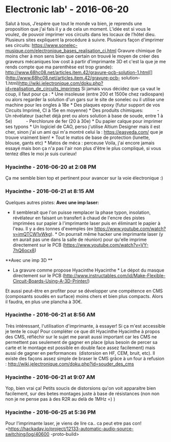 # Electronic lab'  - 2016-06-20

Salut à tous,   J’espère que tout le monde va bien, je reprends une proposition que j'ai fais il y a de cela un moment. L'idée est si vous le voulez, de pouvoir imprimer vos circuits dans les locaux de l’hôtel dieu. Plusieurs sites expliquent la procédure à suivre.   Plusieurs façon d'imprimer ses circuits:  <https://www.sonelec-musique.com/electronique_bases_realisation_ci.html>   Gravure chimique (le moins cher à mon sens bien que certain on trouvé le moyen de créer des graveurs mécaniques low cost à partir d'imprimante 3D et c'est la que je me rends compte que ma parenthèse est trop grande):  <http://www.68hc08.net/articles.item.42/gravure-pcb-solution-1.html>[](http://www.68hc08.net/articles.item.42/gravure-pcb- solution-1.html)<http://wiki.jelectronique.com/doku.php?id=realisation_de_circuits_imprimes>   Si jamais vous décidez que ça vaut le coup, il faut pour ça :  * Une insoleuse (entre 200 et 1500e chez radiospare) ou alors regarder la solution d'un gars sur le site de sonelec ou il utilise une machine pour les ongles à 18e  * Des plaques epoxy (futur support de vos Circuits Imprimé, CI à 15e en moyenne)  * Des produits chimiques:            - Un révélateur (sachet déjà pret ou alors solution à base de soude, entre 1 à 5e)            - Perchlorure de fer (20 à 30e)  * Du papier calque pour imprimer ses typons  * Un logiciel de CAO, perso j'utilise Altium Designer mais il est cher, sinon j'ai un ami qui m'a montré celui la : <https://easyeda.com/> que je trouve vraiment bien!  * Tout le matos de base de protection (lunette, blouse, gants etc)  * Matos de méca : perceuse   Voila, j'ai encore jamais essayé mais bon ça n'a pas l'air non plus d'être le plus compliqué, si vous tentez dîtes le moi je suis curieux!

### **Hyacinthe** - 2016-06-20 at 2:08 PM

Ça me semble bien top et pertinent pour avancer sur la voie électronique :)

### **Hyacinthe** - 2016-06-21 at 8:15 AM

Quelques autres pistes:  **Avec une imp laser:**

 * Il semblerait que l'on puisse remplacer la phase typon, insolation, révélateur en faisant un transfert à chaud de l'encre des pistes imprimées sur papier à l'imprimante laser puis en éliminant le papier à l'eau. Il y a des tonnes d'exemples (ex <https://www.youtube.com/watch?v=imQTCW1yWkg>).  * On pourrait même hacker une imprimante laser (y en aurait pas une dans la salle de réunion) pour qu'elle imprime directement sur le PCB (<https://www.youtube.com/watch?v=VY-7hQ6ocx8>)

**Avec une imp 3D  ** 

 * La gravure comme propose Hyacinthe Hyacinthe  * Le dépot du masque directement sur le PCB (<http://www.instructables.com/id/Make-Flexible-Circuit-Boards-Using-A-3D-Printer/>)

 

Et aussi peut-être en profiter pour se développer une compétence en CMS (composants soudés en surface) moins chers et bien plus compacts. Alors il faudra, en plus une plancha à 30€.

### **Hyacinthe** - 2016-06-21 at 8:56 AM

Très intéressant, l'utilisation d'imprimante, à essayer! Si ça m'est accessible je tente le coup!   Pour compléter ce que dit Hyacinthe Hyacinthe à propos des CMS, réfléchir sur le sujet me parait aussi important car les CMS ne permettent pas seulement de gagner en place (plus besoin de percer sa carte et le montage est possible en double face assez facilement) mais aussi de gagner en performances  (distorsion en HF, CEM, bruit, etc). Il existe des façons assez simple de braser le CMS grâce à un four à refusion :  <http://wiki.jelectronique.com/doku.php?id=souder_des_cms>

### **Hyacinthe** - 2016-06-21 at 9:07 AM

Yop, bien vrai ça! Petits soucis de distorsions qu'on voit apparaitre bien facilement, sur des betes montages juste à base de résistances (non non non je ne pense pas à des R2R au delà de 1MHz =) )

### **Hyacinthe** - 2016-06-25 at 5:36 PM

Pour l'imprimante laser, je viens de lire ca.. ca peut etre pas con!   <https://hackaday.io/project/12133-automatic-audio-source-switching/log/40600 -proto-build>

